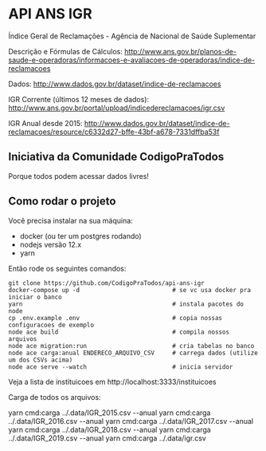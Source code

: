 # API ANS IGR

Índice Geral de Reclamações - Agência de Nacional de Saúde Suplementar

Descrição e Fórmulas de Cálculos: http://www.ans.gov.br/planos-de-saude-e-operadoras/informacoes-e-avaliacoes-de-operadoras/indice-de-reclamacoes

Dados: http://www.dados.gov.br/dataset/indice-de-reclamacoes

IGR Corrente (últimos 12 meses de dados): http://www.ans.gov.br/portal/upload/indicedereclamacoes/igr.csv

IGR Anual desde 2015: http://www.dados.gov.br/dataset/indice-de-reclamacoes/resource/c6332d27-bffe-43bf-a678-7331dffba53f

## Iniciativa da Comunidade CodigoPraTodos

Porque todos podem acessar dados livres!

## Como rodar o projeto

Você precisa instalar na sua máquina:

- docker (ou ter um postgres rodando)
- nodejs versão 12.x
- yarn

Então rode os seguintes comandos:

```
git clone https://github.com/CodigoPraTodos/api-ans-igr
docker-compose up -d                          # se vc usa docker pra iniciar o banco
yarn                                          # instala pacotes do node
cp .env.example .env                          # copia nossas configuracoes de exemplo
node ace build                                # compila nossos arquivos
node ace migration:run                        # cria tabelas no banco
node ace carga:anual ENDERECO_ARQUIVO_CSV     # carrega dados (utilize um dos CSVs acima)
node ace serve --watch                        # inicia servidor
```

Veja a lista de instituicoes em http://localhost:3333/instituicoes

Carga de todos os arquivos:

yarn cmd:carga ../.data/IGR_2015.csv --anual
yarn cmd:carga ../.data/IGR_2016.csv --anual
yarn cmd:carga ../.data/IGR_2017.csv --anual
yarn cmd:carga ../.data/IGR_2018.csv --anual
yarn cmd:carga ../.data/IGR_2019.csv --anual
yarn cmd:carga ../.data/igr.csv
